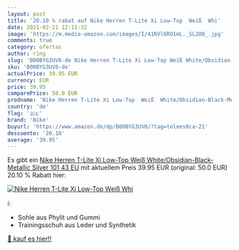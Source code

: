 ```yaml
---
layout: post
title: '20.10 % rabat auf Nike Herren T-Lite Xi Low-Top  Weiß  Whi'
date: 2021-02-21 12:11:32
image: 'https://m.media-amazon.com/images/I/41RVl6RO1mL._SL200_.jpg'
comments: true
category: ofertas
author: ring
slug: 'B00BYG3UV0-de Nike Herren T-Lite Xi Low-Top Weiß White/Obsidian-Black-...'
sku: 'B00BYG3UV0-de'
actualPrice: 39.95 EUR
currency: EUR
price: 39.95
comparePrice: 50.0 EUR
prodname: 'Nike Herren T-Lite Xi Low-Top  Weiß  White/Obsidian-Black-Metallic Silver 101   43 EU'
country: 'de'
flag: '🇩🇪'
brand: 'Nike'
buyurl: 'https://www.amazon.de/dp/B00BYG3UV0/?tag=tolees0ca-21'
descuento: '20.10'
average: '39.95'
---
```


Es gibt ein [Nike Herren T-Lite Xi Low-Top  Weiß  White/Obsidian-Black-Metallic Silver 101   43 EU](https://www.amazon.de/dp/B00BYG3UV0/?tag=tolees0ca-21) mit aktuellem Preis 39.95 EUR (original: 50.0 EUR) 20.10 % Rabatt hier:

[![Nike Herren T-Lite Xi Low-Top  Weiß  Whi](https://m.media-amazon.com/images/I/41RVl6RO1mL._SL200_.jpg)](https://www.amazon.de/dp/B00BYG3UV0/?tag=tolees0ca-21)

ℹ️:

- Sohle aus Phylit und Gummi
- Trainingsschuh aus Leder und Synthetik

[🛒 kauf es hier!!](https://www.amazon.de/dp/B00BYG3UV0/?tag=tolees0ca-21)
